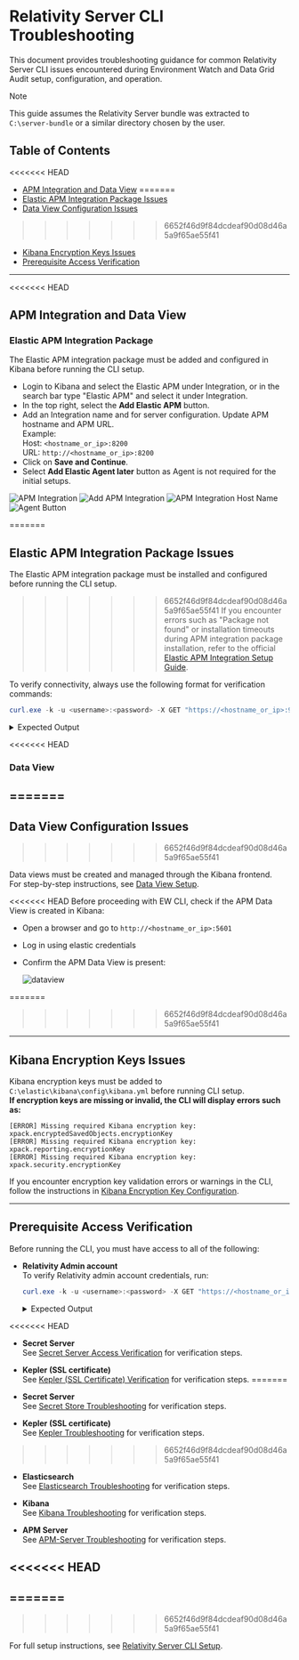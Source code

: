 # Relativity Server CLI Troubleshooting

This document provides troubleshooting guidance for common Relativity Server CLI issues encountered during Environment Watch and Data Grid Audit setup, configuration, and operation.

> [!NOTE]
> This guide assumes the Relativity Server bundle was extracted to `C:\server-bundle` or a similar directory chosen by the user.

## Table of Contents

<<<<<<< HEAD
- [APM Integration and Data View](#apm-integration-and-data-view)
=======
- [Elastic APM Integration Package Issues](#elastic-apm-integration-package-issues)
- [Data View Configuration Issues](#data-view-configuration-issues)
>>>>>>> 6652f46d9f84dcdeaf90d08d46a5a9f65ae55f41
- [Kibana Encryption Keys Issues](#kibana-encryption-keys-issues)
- [Prerequisite Access Verification](#prerequisite-access-verification)

---

<<<<<<< HEAD
## APM Integration and Data View

### Elastic APM Integration Package

The Elastic APM integration package must be added and configured in Kibana before running the CLI setup.

- Login to Kibana and select the Elastic APM under Integration, or in the search bar type "Elastic APM" and select it under Integration.
- In the top right, select the **Add Elastic APM** button.
- Add an Integration name and for server configuration. Update APM hostname and APM URL.  
  Example:  
  Host: `<hostname_or_ip>:8200`  
  URL: `http://<hostname_or_ip>:8200`
- Click on **Save and Continue**.
- Select **Add Elastic Agent later** button as Agent is not required for the initial setups.

![APM Integration](../../resources/troubleshooting-images/apm-integration.png)
![Add APM Integration](../../resources/troubleshooting-images/add-apm-integration.png)
![APM Integration Host Name](../../resources/troubleshooting-images/apm-integration-host-name.png)
![Agent Button](../../resources/troubleshooting-images/agent-button.png)

=======
## Elastic APM Integration Package Issues

The Elastic APM integration package must be installed and configured before running the CLI setup.  
>>>>>>> 6652f46d9f84dcdeaf90d08d46a5a9f65ae55f41
If you encounter errors such as "Package not found" or installation timeouts during APM integration package installation, refer to the official [Elastic APM Integration Setup Guide](../elasticsearch_setup_development.md#elastic-apm-integration-package).

To verify connectivity, always use the following format for verification commands:
```powershell
curl.exe -k -u <username>:<password> -X GET "https://<hostname_or_ip>:9200/"
```
<details>
<summary>Expected Output</summary>

```json
{
  "name" : "EMTTEST",
  "cluster_name" : "elasticsearch",
  "cluster_uuid" : "PwBZoINKQjGZ53WH4gFfBg",
  "version" : {
    "number" : "8.17.3",
    "build_flavor" : "default",
    "build_type" : "zip",
    "build_hash" : "a091390de485bd4b127884f7e565c0cad59b10d2",
    "build_date" : "2025-02-28T10:07:26.089129809Z",
    "build_snapshot" : false,
    "lucene_version" : "9.12.0",
    "minimum_wire_compatibility_version" : "7.17.0",
    "minimum_index_compatibility_version" : "7.0.0"
  },
  "tagline" : "You Know, for Search"
}
```
</details>

<<<<<<< HEAD
### Data View
=======
---

## Data View Configuration Issues
>>>>>>> 6652f46d9f84dcdeaf90d08d46a5a9f65ae55f41

Data views must be created and managed through the Kibana frontend.  
For step-by-step instructions, see [Data View Setup](../elasticsearch_setup_development.md#data-view-setup).

<<<<<<< HEAD
Before proceeding with EW CLI, check if the APM Data View is created in Kibana:

- Open a browser and go to `http://<hostname_or_ip>:5601`
- Log in using elastic credentials
- Confirm the APM Data View is present:

  ![dataview](../../resources/troubleshooting-images/dataview.png)

=======
>>>>>>> 6652f46d9f84dcdeaf90d08d46a5a9f65ae55f41
---

## Kibana Encryption Keys Issues

Kibana encryption keys must be added to `C:\elastic\kibana\config\kibana.yml` before running CLI setup.  
**If encryption keys are missing or invalid, the CLI will display errors such as:**
```
[ERROR] Missing required Kibana encryption key: xpack.encryptedSavedObjects.encryptionKey
[ERROR] Missing required Kibana encryption key: xpack.reporting.encryptionKey
[ERROR] Missing required Kibana encryption key: xpack.security.encryptionKey
```
If you encounter encryption key validation errors or warnings in the CLI, follow the instructions in [Kibana Encryption Key Configuration](kibana.md#missing-or-invalid-encryption-keys).

---

## Prerequisite Access Verification

Before running the CLI, you must have access to all of the following:

- **Relativity Admin account**  
  To verify Relativity admin account credentials, run:
  ```powershell
  curl.exe -k -u <username>:<password> -X GET "https://<hostname_or_ip>/Relativity.REST/API/Relativity.Services.InstanceDetails.IInstanceDetailsModule/InstanceDetailsService/GetRelativityVersionAsync"
  ```
  <details>
  <summary>Expected Output</summary>

  ```json
  {
    "Version": "24.0.0.0",
    ...
  }
  ```
  </details>

<<<<<<< HEAD
- **Secret Server**    
  See [Secret Server Access Verification](monitoring-agent-and-otel-collector.md#secret-server-access-verification) for verification steps.

- **Kepler (SSL certificate)**    
  See [Kepler (SSL Certificate) Verification](monitoring-agent-and-otel-collector.md#kepler-ssl-certificate-verification) for verification steps.
=======
- **Secret Server**  
  See [Secret Store Troubleshooting](../elasticsearch_setup_development.md#secret-store-access-verification) for verification steps.

- **Kepler (SSL certificate)**  
  See [Kepler Troubleshooting](../elasticsearch_setup_development.md#kepler-ssl-certificate-access) for verification steps.
>>>>>>> 6652f46d9f84dcdeaf90d08d46a5a9f65ae55f41

- **Elasticsearch**  
  See [Elasticsearch Troubleshooting](elasticsearch.md) for verification steps.

- **Kibana**  
  See [Kibana Troubleshooting](kibana.md) for verification steps.

- **APM Server**  
  See [APM-Server Troubleshooting](apm-server.md) for verification steps.

<<<<<<< HEAD
--- 
=======
---
>>>>>>> 6652f46d9f84dcdeaf90d08d46a5a9f65ae55f41

For full setup instructions, see [Relativity Server CLI Setup](relativity_server_cli_setup.md).

